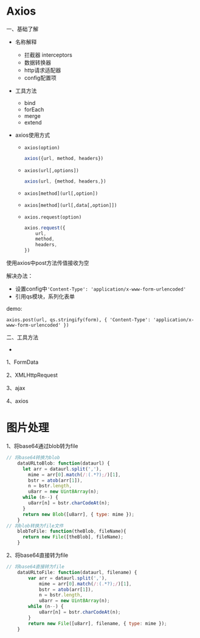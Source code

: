 # Axios

一、基础了解

- 名称解释

  - 拦截器 interceptors
  - 数据转换器
  - http请求适配器
  - config配置项

- 工具方法

  - bind
  - forEach
  - merge
  - extend

- axios使用方式

  - `axios(option)`

    ```javascript
    axios({url, method, headers})
    ```

  - `axios(url[,options])`

    ```javascript
    axios(url, {method, headers,})
    ```

  - `axios[method](url[,option])`

  - `axios[method](url[,data[,option]])`

  - `axios.request(option)`

    ```javascript
    axios.request({
    	url,
    	method,
    	headers,
    })
    ```



使用axios中post方法传值接收为空

解决办法：

- 设置config中`'Content-Type': 'application/x-www-form-urlencoded'`
- 引用qs模块，系列化表单

demo:

```
axios.post(url, qs.stringify(form), { 'Content-Type': 'application/x-www-form-urlencoded' })
```

二、工具方法

- 

1、FormData





2、XMLHttpRequest



3、ajax



4、axios



# 图片处理

1、将base64通过blob转为file

```javascript
// 将base64转换为blob 
    dataURLtoBlob: function(dataurl) {
      let arr = dataurl.split(','),
        mime = arr[0].match(/:(.*?);/)[1],
        bstr = atob(arr[1]),
        n = bstr.length,
        u8arr = new Uint8Array(n);
      while (n--) {
        u8arr[n] = bstr.charCodeAt(n);
      }
      return new Blob([u8arr], { type: mime });
    }
// 将blob转换为file文件
    blobToFile: function(theBlob, fileName){
      return new File([theBlob], fileName);
    }
```

2、将base64直接转为file

```javascript
// 将base64直接转为file    
    dataURLtoFile: function(dataurl, filename) { 
	    var arr = dataurl.split(','),
	        mime = arr[0].match(/:(.*?);/)[1],
	        bstr = atob(arr[1]),
	        n = bstr.length,
	        u8arr = new Uint8Array(n);
	    while (n--) {
	        u8arr[n] = bstr.charCodeAt(n);
	    }
	    return new File([u8arr], filename, { type: mime });
	}
```

